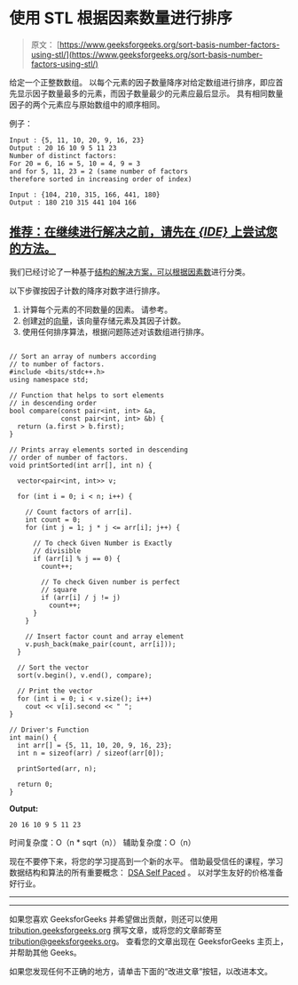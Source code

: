 # 使用 STL 根据因素数量进行排序

> 原文： [https://www.geeksforgeeks.org/sort-basis-number-factors-using-stl/](https://www.geeksforgeeks.org/sort-basis-number-factors-using-stl/)

给定一个正整数数组。 以每个元素的因子数量降序对给定数组进行排序，即应首先显示因子数量最多的元素，而因子数量最少的元素应最后显示。 具有相同数量因子的两个元素应与原始数组中的顺序相同。

例子：

```
Input : {5, 11, 10, 20, 9, 16, 23}
Output : 20 16 10 9 5 11 23
Number of distinct factors:
For 20 = 6, 16 = 5, 10 = 4, 9 = 3
and for 5, 11, 23 = 2 (same number of factors
therefore sorted in increasing order of index)

Input : {104, 210, 315, 166, 441, 180}
Output : 180 210 315 441 104 166

```

## [推荐：在继续进行解决之前，请先在 ***{IDE}*** 上尝试您的方法。](https://ide.geeksforgeeks.org/)

我们已经讨论了一种基于[结构的解决方案，可以根据因素数](https://www.geeksforgeeks.org/sort-elements-basis-number-factors/)进行分类。

以下步骤按因子计数的降序对数字进行排序。

1.  计算每个元素的不同数量的因素。 请参考。
2.  创建[对](https://www.geeksforgeeks.org/pair-in-cpp-stl/)的[向量](http://www.geeksforgeeks.org/vector-in-cpp-stl/)，该向量存储元素及其因子计数。
3.  使用任何排序算法，根据问题陈述对该数组进行排序。

```

// Sort an array of numbers according 
// to number of factors. 
#include <bits/stdc++.h> 
using namespace std; 

// Function that helps to sort elements  
// in descending order 
bool compare(const pair<int, int> &a, 
             const pair<int, int> &b) { 
  return (a.first > b.first); 
} 

// Prints array elements sorted in descending 
// order of number of factors. 
void printSorted(int arr[], int n) { 

  vector<pair<int, int>> v; 

  for (int i = 0; i < n; i++) { 

    // Count factors of arr[i]. 
    int count = 0; 
    for (int j = 1; j * j <= arr[i]; j++) { 

      // To check Given Number is Exactly 
      // divisible 
      if (arr[i] % j == 0) { 
        count++; 

        // To check Given number is perfect 
        // square 
        if (arr[i] / j != j) 
          count++; 
      } 
    } 

    // Insert factor count and array element 
    v.push_back(make_pair(count, arr[i])); 
  } 

  // Sort the vector 
  sort(v.begin(), v.end(), compare); 

  // Print the vector 
  for (int i = 0; i < v.size(); i++)  
    cout << v[i].second << " "; 
} 

// Driver's Function 
int main() { 
  int arr[] = {5, 11, 10, 20, 9, 16, 23}; 
  int n = sizeof(arr) / sizeof(arr[0]); 

  printSorted(arr, n); 

  return 0; 
} 

```

**Output:**

```
20 16 10 9 5 11 23

```

时间复杂度：O（n * sqrt（n））
辅助复杂度：O（n）

现在不要停下来，将您的学习提高到一个新的水平。 借助最受信任的课程，学习数据结构和算法的所有重要概念： [DSA Self Paced](https://practice.geeksforgeeks.org/courses/dsa-self-paced?utm_source=geeksforgeeks&utm_medium=article&utm_campaign=gfg_article_dsa_content_bottom) 。 以对学生友好的价格准备好行业。

* * *

* * *

如果您喜欢 GeeksforGeeks 并希望做出贡献，则还可以使用 [tribution.geeksforgeeks.org](https://contribute.geeksforgeeks.org/) 撰写文章，或将您的文章邮寄至 tribution@geeksforgeeks.org。 查看您的文章出现在 GeeksforGeeks 主页上，并帮助其他 Geeks。

如果您发现任何不正确的地方，请单击下面的“改进文章”按钮，以改进本文。